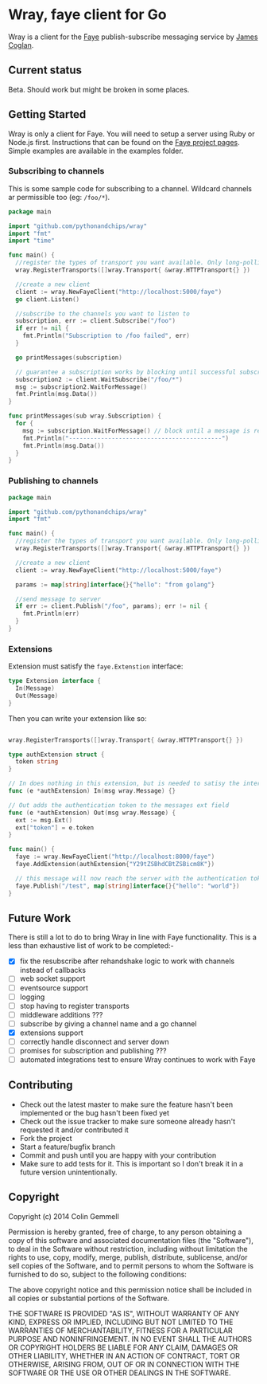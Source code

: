 # Wray, faye client for Go

Wray is a client for the [Faye](http://faye.jcoglan.com) publish-subscribe messaging service by [James Coglan](https://twitter.com/jcoglan).

## Current status

Beta.  Should work but might be broken in some places.

## Getting Started

Wray is only a client for Faye. You will need to setup a server using Ruby or Node.js first. Instructions that can be found on the [Faye project pages](http://faye.jcoglan.com/).  Simple examples are available in the examples folder.

### Subscribing to channels

This is some sample code for subscribing to a channel.  Wildcard channels ar permissible too (eg: `/foo/*`).

```go
package main

import "github.com/pythonandchips/wray"
import "fmt"
import "time"

func main() {
  //register the types of transport you want available. Only long-polling is currently supported
  wray.RegisterTransports([]wray.Transport{ &wray.HTTPTransport{} })

  //create a new client
  client := wray.NewFayeClient("http://localhost:5000/faye")
  go client.Listen()

  //subscribe to the channels you want to listen to
  subscription, err := client.Subscribe("/foo")
  if err != nil {
    fmt.Println("Subscription to /foo failed", err)
  }

  go printMessages(subscription)

  // guarantee a subscription works by blocking until successful subscription response is received from server
  subscription2 := client.WaitSubscribe("/foo/*")
  msg := subscription2.WaitForMessage()
  fmt.Println(msg.Data())
}

func printMessages(sub wray.Subscription) {
  for {
    msg := subscription.WaitForMessage() // block until a message is received
    fmt.Println("-------------------------------------------")
    fmt.Println(msg.Data())
  }
}
```

### Publishing to channels

```go
package main

import "github.com/pythonandchips/wray"
import "fmt"

func main() {
  //register the types of transport you want available. Only long-polling is currently supported
  wray.RegisterTransports([]wray.Transport{ &wray.HTTPTransport{} })

  //create a new client
  client := wray.NewFayeClient("http://localhost:5000/faye")

  params := map[string]interface{}{"hello": "from golang"}

  //send message to server
  if err := client.Publish("/foo", params); err != nil {
    fmt.Println(err)
  }
}
```

### Extensions

Extension must satisfy the `faye.Extenstion` interface:

```go
type Extension interface {
  In(Message)
  Out(Message)
}
```

Then you can write your extension like so:

```go

wray.RegisterTransports([]wray.Transport{ &wray.HTTPTransport{} })

type authExtension struct {
  token string
}

// In does nothing in this extension, but is needed to satisy the interface
func (e *authExtension) In(msg wray.Message) {}

// Out adds the authentication token to the messages ext field
func (e *authExtension) Out(msg wray.Message) {
  ext := msg.Ext()
  ext["token"] = e.token
}

func main() {
  faye := wray.NewFayeClient("http://localhost:8000/faye")
  faye.AddExtension(authExtension{"Y29tZSBhdCBtZSBicm8K"})

  // this message will now reach the server with the authentication token attached
  faye.Publish("/test", map[string]interface{}{"hello": "world"})
}
```

## Future Work

There is still a lot to do to bring Wray in line with Faye functionality. This is a less than exhaustive list of work to be completed:-

- [x] fix the resubscribe after rehandshake logic to work with channels instead of callbacks
- [ ] web socket support
- [ ] eventsource support
- [ ] logging
- [ ] stop having to register transports
- [ ] middleware additions ???
- [ ] subscribe by giving a channel name and a go channel
- [x] extensions support
- [ ] correctly handle disconnect and server down
- [ ] promises for subscription and publishing ???
- [ ] automated integrations test to ensure Wray continues to work with Faye

## Contributing

* Check out the latest master to make sure the feature hasn't been implemented or the bug hasn't been fixed yet
* Check out the issue tracker to make sure someone already hasn't requested it and/or contributed it
* Fork the project
* Start a feature/bugfix branch
* Commit and push until you are happy with your contribution
* Make sure to add tests for it. This is important so I don't break it in a future version unintentionally.

## Copyright

Copyright (c) 2014 Colin Gemmell

Permission is hereby granted, free of charge, to any person obtaining
a copy of this software and associated documentation files (the
"Software"), to deal in the Software without restriction, including
without limitation the rights to use, copy, modify, merge, publish,
distribute, sublicense, and/or sell copies of the Software, and to
permit persons to whom the Software is furnished to do so, subject to
the following conditions:

The above copyright notice and this permission notice shall be
included in all copies or substantial portions of the Software.

THE SOFTWARE IS PROVIDED "AS IS", WITHOUT WARRANTY OF ANY KIND,
EXPRESS OR IMPLIED, INCLUDING BUT NOT LIMITED TO THE WARRANTIES OF
MERCHANTABILITY, FITNESS FOR A PARTICULAR PURPOSE AND
NONINFRINGEMENT. IN NO EVENT SHALL THE AUTHORS OR COPYRIGHT HOLDERS BE
LIABLE FOR ANY CLAIM, DAMAGES OR OTHER LIABILITY, WHETHER IN AN ACTION
OF CONTRACT, TORT OR OTHERWISE, ARISING FROM, OUT OF OR IN CONNECTION
WITH THE SOFTWARE OR THE USE OR OTHER DEALINGS IN THE SOFTWARE.

